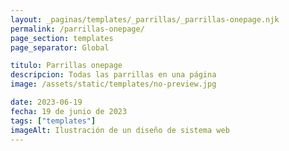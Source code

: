 ```yaml
---
layout: _paginas/templates/_parrillas/_parrillas-onepage.njk
permalink: /parrillas-onepage/
page_section: templates
page_separator: Global

titulo: Parrillas onepage
descripcion: Todas las parrillas en una página
image: /assets/static/templates/no-preview.jpg

date: 2023-06-19
fecha: 19 de junio de 2023
tags: ["templates"]
imageAlt: Ilustración de un diseño de sistema web
---
```

